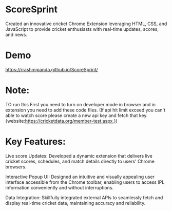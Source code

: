 # ScoreSprint
Created an innovative cricket Chrome Extension leveraging HTML, CSS, and JavaScript to provide cricket enthusiasts with real-time updates, scores, and news.

# Demo
https://rrashmipanda.github.io/ScoreSprint/

# Note:
TO run this First you need to turn on developer mode in browser and in extension you need to add these code files.
(If api hit limit exceed you can't able to watch score please create a new api key and fetch that key. {website:https://cricketdata.org/member-test.aspx.})

# Key Features:
Live score Updates: Developed a dynamic extension that delivers live cricket scores, schedules, and match details directly to users' Chrome browsers.

Interactive Popup UI: Designed an intuitive and visually appealing user interface accessible from the Chrome toolbar, enabling users to access IPL information conveniently and without interruptions.

Data Integration: Skillfully integrated external APIs to seamlessly fetch and display real-time cricket data, maintaining accuracy and reliability.

